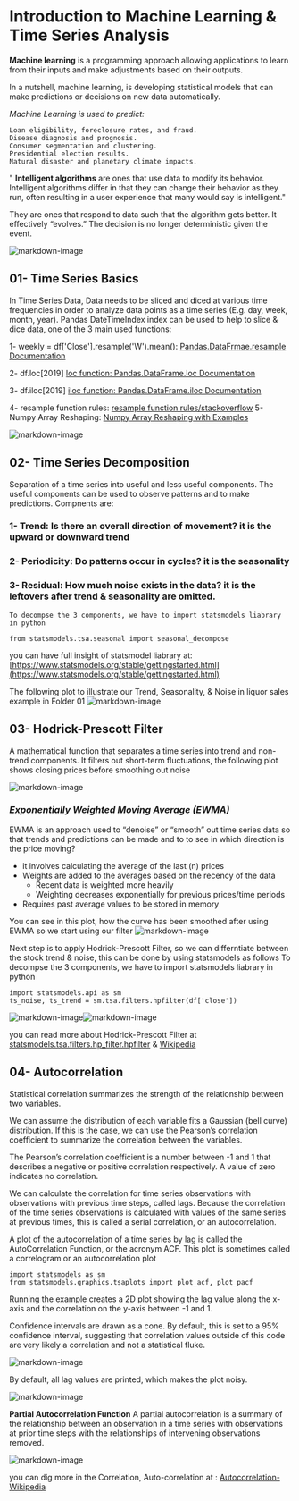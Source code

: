 # Introduction to Machine Learning & Time Series Analysis

**Machine learning** is a programming approach allowing applications to learn from their inputs and make adjustments based on their outputs.

In a nutshell, machine learning, is developing statistical models that can make predictions or decisions on new data automatically.

*Machine Learning is used to predict:*

    Loan eligibility, foreclosure rates, and fraud.
    Disease diagnosis and prognosis.
    Consumer segmentation and clustering.
    Presidential election results.
    Natural disaster and planetary climate impacts.


" **Intelligent algorithms** are ones that use data to modify its behavior. Intelligent algorithms differ in that they can change their behavior as they run, often resulting in a user experience that many would say is intelligent."                          


They are ones that respond to data such that the algorithm gets better. It effectively
“evolves.” The decision is no longer deterministic given the event.


![markdown-image](Images/1.JPG)

## 01- Time Series Basics
In Time Series Data, Data needs to be sliced and diced at various time frequencies in order to analyze data points as a time series (E.g. day, week, month, year). Pandas DateTimeIndex index can be used to help to slice & dice data, one of the 3 main used functions:

1- weekly = df['Close'].resample('W').mean(): 
[Pandas.DataFrmae.resample Documentation](https://pandas.pydata.org/pandas-docs/stable/reference/api/pandas.DataFrame.resample.html)

2- df.loc[2019]
[loc function: Pandas.DataFrame.loc Documentation](https://pandas.pydata.org/pandas-docs/stable/reference/api/pandas.DataFrame.loc.html)

3- df.iloc[2019]
[iloc function: Pandas.DataFrame.iloc Documentation](https://pandas.pydata.org/pandas-docs/stable/reference/api/pandas.DataFrame.iloc.html)

4-  resample function rules:
[resample function rules/stackoverflow](https://stackoverflow.com/questions/17001389/pandas-resample-documentation)
5- Numpy Array Reshaping:
[Numpy Array Reshaping with Examples](https://www.w3schools.com/python/numpy_array_reshape.asp)

![markdown-image](Images/resample.JPG)


## 02- Time Series Decomposition

Separation of a time series into useful and less useful components. The useful components can be used to observe patterns and to make predictions. Compnents are:

### 1- **Trend:** Is there an overall direction of movement? it is the upward or downward trend
### 2- **Periodicity:** Do patterns occur in cycles? it is the seasonality
### 3- **Residual:** How much noise exists in the data? it is the leftovers after trend & seasonality are omitted.

    To decompse the 3 components, we have to import statsmodels liabrary in python

    from statsmodels.tsa.seasonal import seasonal_decompose

you can have full insight  of statsmodel liabrary at:  [https://www.statsmodels.org/stable/gettingstarted.html](https://www.statsmodels.org/stable/gettingstarted.html)

The following plot to illustrate our Trend, Seasonality, & Noise in liquor sales example in Folder 01
![markdown-image](Images/decompose.JPG)


## 03- Hodrick-Prescott Filter
A mathematical function that separates a time series into trend and non-trend components. It filters out short-term fluctuations, the following plot shows closing prices before smoothing  out noise

![markdown-image](Images/Close.JPG)

  ### *Exponentially Weighted Moving Average (EWMA)*
EWMA is an approach used to “denoise” or “smooth” out time series data so that trends and predictions can be made and to to see in which direction is the price moving?

   * it involves calculating the average of the last (n) prices 
   * Weights are added to the averages based on the recency of the data
      * Recent data is weighted more heavily
      * Weighting decreases exponentially for previous prices/time periods
   * Requires past average values to be stored in memory
  
  You can see in this plot, how the curve has been smoothed after using EWMA so we start using our filter
  ![markdown-image](Images/ewm.JPG)

Next step is to apply Hodrick-Prescott Filter, so we can differntiate between the stock trend & noise, this can be done by using statsmodels as follows
    To decompse the 3 components, we have to import statsmodels liabrary in python

    import statsmodels.api as sm
    ts_noise, ts_trend = sm.tsa.filters.hpfilter(df['close'])

![markdown-image](Images/trend.JPG)![markdown-image](Images/noise.JPG)

you can read more about Hodrick-Prescott Filter at  [statsmodels.tsa.filters.hp_filter.hpfilter](https://www.statsmodels.org/stable/generated/statsmodels.tsa.filters.hp_filter.hpfilter.html) & [Wikipedia](https://en.wikipedia.org/wiki/Hodrick%E2%80%93Prescott_filter)

## 04- Autocorrelation
Statistical correlation summarizes the strength of the relationship between two variables.

We can assume the distribution of each variable fits a Gaussian (bell curve) distribution. If this is the case, we can use the Pearson’s correlation coefficient to summarize the correlation between the variables.

The Pearson’s correlation coefficient is a number between -1 and 1 that describes a negative or positive correlation respectively. A value of zero indicates no correlation.

We can calculate the correlation for time series observations with observations with previous time steps, called lags. Because the correlation of the time series observations is calculated with values of the same series at previous times, this is called a serial correlation, or an autocorrelation.

A plot of the autocorrelation of a time series by lag is called the AutoCorrelation Function, or the acronym ACF. This plot is sometimes called a correlogram or an autocorrelation plot

    import statsmodels as sm
    from statsmodels.graphics.tsaplots import plot_acf, plot_pacf

Running the example creates a 2D plot showing the lag value along the x-axis and the correlation on the y-axis between -1 and 1.

Confidence intervals are drawn as a cone. By default, this is set to a 95% confidence interval, suggesting that correlation values outside of this code are very likely a correlation and not a statistical fluke.

![markdown-image](Images/88.JPG)

By default, all lag values are printed, which makes the plot noisy.

![markdown-image](Images/auto.JPG)

**Partial Autocorrelation Function**
A partial autocorrelation is a summary of the relationship between an observation in a time series with observations at prior time steps with the relationships of intervening observations removed.

![markdown-image](Images/partial.JPG)

you can dig more in the Correlation, Auto-correlation at :
[Autocorrelation-Wikipedia](https://en.wikipedia.org/wiki/Autocorrelation#:~:text=Autocorrelation%2C%20also%20known%20as%20serial,the%20time%20lag%20between%20them.)
